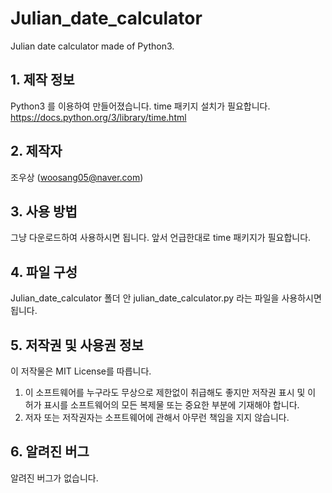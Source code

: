 # Julian_date_calculator
Julian date calculator made of Python3.

## 1. 제작 정보
Python3 를 이용하여 만들어졌습니다. 
time 패키지 설치가 필요합니다. https://docs.python.org/3/library/time.html

## 2. 제작자
조우상 (woosang05@naver.com)

## 3. 사용 방법
그냥 다운로드하여 사용하시면 됩니다. 앞서 언급한대로 time 패키지가 필요합니다.

## 4. 파일 구성
Julian_date_calculator 폴더 안 julian_date_calculator.py 라는 파일을 사용하시면 됩니다. 

## 5. 저작권 및 사용권 정보
이 저작물은 MIT License를 따릅니다.     
1. 이 소프트웨어를 누구라도 무상으로 제한없이 취급해도 좋지만 저작권 표시 및 이 허가 표시를 소프트웨어의 모든 복제물 또는 중요한 부분에 기재해야 합니다. 
2. 저자 또는 저작권자는 소프트웨어에 관해서 아무런 책임을 지지 않습니다.

## 6. 알려진 버그
알려진 버그가 없습니다.
